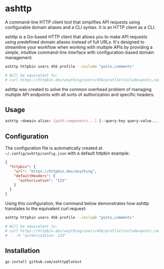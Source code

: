 # ashttp

A command-line HTTP client tool that simplifies API requests using configurable domain aliases and a CLI syntax. It is an HTTP client as a CLI.

ashttp is a Go-based HTTP client that allows you to make API requests using predefined domain aliases instead of full URLs. It's designed to streamline your workflow when working with multiple APIs by providing a simple, intuitive command-line interface with configuration-based domain management.

```bash
ashttp httpbin users 456 profile --include "posts,comments"

# Will be equivalent to:
# curl https://httpbin.dev/anything/users/456/profile?include=posts,comments
```

ashttp was created to solve the common overhead problem of managing multiple API endpoints with all sorts of authorization and specific headers.

## Usage

```bash
ashttp <domain-alias> [path-components...] [--query-key query-value...]
```

## Configuration

The configuration file is automatically created at `~/.config/ashttp/config.json` with a default httpbin example:

```json
{
  "httpbin": {
    "url": "https://httpbin.dev/anything",
    "defaultHeaders": {
      "authorization": "123"
    }
  }
}
```

Using this configuration, the command below demonstrates how ashttp translates to the equivalent curl request:

```bash
ashttp httpbin users 456 profile --include "posts,comments"

# Will be equivalent to:
# curl https://httpbin.dev/anything/users/456/profile?include=posts,comments \
#    -H "authorization: 123"
```

## Installation

```bash
go install github.com/ashttp@latest
```
